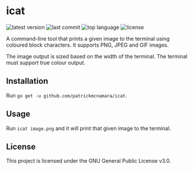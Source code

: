 # icat

![latest version](https://img.shields.io/github/v/tag/patrickmcnamara/icat?label=latest%20version)
![last commit](https://img.shields.io/github/last-commit/patrickmcnamara/icat)
![top language](https://img.shields.io/github/languages/top/patrickmcnamara/icat)
![license](https://img.shields.io/github/license/patrickmcnamara/icat?label=license)

A command-line tool that prints a given image to the terminal using coloured block characters.
It supports PNG, JPEG and GIF images.

The image output is sized based on the width of the terminal.
The terminal must support true colour output.

## Installation

Run `go get -u github.com/patrickmcnamara/icat`.

## Usage

Run `icat image.png` and it will print that given image to the terminal.

## License

This project is licensed under the GNU General Public License v3.0.
